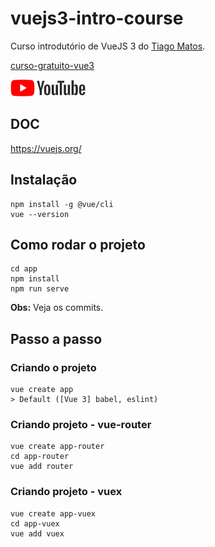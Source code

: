 # vuejs3-intro-course

Curso introdutório de VueJS 3 do [Tiago Matos](https://github.com/tiagomatosweb).

[curso-gratuito-vue3](https://github.com/tiagomatosweb/curso-gratuito-vue3)

<a href="https://www.youtube.com/watch?v=9DRY-aNPta0&list=PLcoYAcR89n-qTYqfWTGxXMnAvCqY3JF8w">
    <img src="./img/youtube.png">
</a>


## DOC

https://vuejs.org/


## Instalação

```
npm install -g @vue/cli
vue --version
```

## Como rodar o projeto

```
cd app
npm install
npm run serve
```

**Obs:** Veja os commits.

## Passo a passo

### Criando o projeto

```
vue create app
> Default ([Vue 3] babel, eslint)
```

### Criando projeto - vue-router

```
vue create app-router
cd app-router
vue add router
```

### Criando projeto - vuex

```
vue create app-vuex
cd app-vuex
vue add vuex
```

